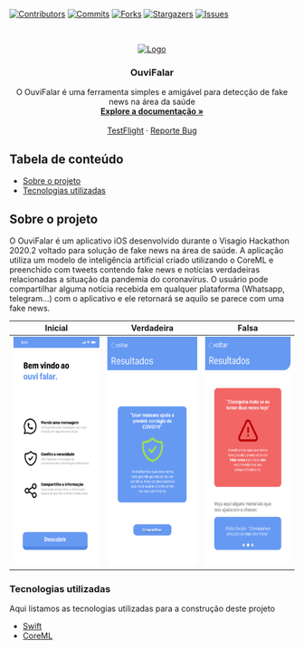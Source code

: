[![Contributors][contributors-shield]][contributors-url]
[![Commits][commits-shield]][commits-url]
[![Forks][forks-shield]][forks-url]
[![Stargazers][stars-shield]][stars-url]
[![Issues][issues-shield]][issues-url]

<!-- PROJECT LOGO -->
<br />
<p align="center">
  <a href="https://github.com/DaniloLira/TeamGC">
    <img src="assets/Logo.png" alt="Logo" width="180" height="180">
  </a>

  <h3 align="center">OuviFalar</h3>

  <p align="center">
    O OuviFalar é uma ferramenta simples e amigável para detecção de fake news na área da saúde 
    <br />
    <a href="https://github.com/DaniloLira/TeamGC"><strong>Explore a documentação »</strong></a>
    <br />
    <br />
    <a href="https://github.com/DaniloLira/TeamGC">TestFlight</a>
    ·
    <a href="https://github.com/DaniloLira/TeamGC">Reporte Bug</a>
  </p>
</p>



<!-- TABLE OF CONTENTS -->
## Tabela de conteúdo

* [Sobre o projeto](#sobre-o-projeto)
* [Tecnologias utilizadas](#tecnologias-utilizadas)


<!-- ABOUT THE PROJECT -->
## Sobre o projeto
O OuviFalar é um aplicativo iOS desenvolvido durante o Visagio Hackathon 2020.2 voltado para solução de fake news na área de saúde. A aplicação utiliza um modelo de inteligência artificial criado utilizando o CoreML e preenchido com tweets contendo fake news e notícias verdadeiras relacionadas a situação da pandemia do coronavírus. O usuário pode compartilhar alguma notícia recebida em qualquer plataforma (Whatsapp, telegram...) com o aplicativo e ele retornará se aquilo se parece com uma fake news.

| Inicial | Verdadeira | Falsa |
|----------|----------|----------|
| <img src="assets/tela_inicial.png" alt="Tela Inicial" width="180.5" height="406">  |  <img src="assets/noticia_verdadeira.png" alt="Noticia verdadeira" width="180.5" height="406">  |  <img src="assets/noticia_falsa.png" alt="Noticia Falsa" width="180.5" height="406">  |


### Tecnologias utilizadas
Aqui listamos as tecnologias utilizadas para a construção deste projeto
* [Swift](https://swift.org/)
* [CoreML](https://developer.apple.com/documentation/coreml)


<!-- MARKDOWN LINKS & IMAGES -->
<!-- https://www.markdownguide.org/basic-syntax/#reference-style-links -->
[contributors-shield]: https://img.shields.io/github/contributors/DaniloLira/TeamGC.svg?style=flat-square
[contributors-url]: https://img.shields.io/github/contributors/DaniloLira/TeamGC
[forks-shield]: https://img.shields.io/github/forks/DaniloLira/TeamGC.svg?style=flat-square
[forks-url]: https://img.shields.io/github/forks/DaniloLira/TeamGC
[commits-shield]: https://img.shields.io/github/last-commit/DaniloLira/TeamGC.svg?style=flat-square
[commits-url]: https://img.shields.io/github/last-commit/DaniloLira/TeamGCd
[stars-shield]: https://img.shields.io/github/stars/DaniloLira/TeamGC.svg?style=flat-square
[stars-url]: https://img.shields.io/github/stars/DaniloLira/TeamGC
[issues-shield]: https://img.shields.io/github/issues/DaniloLira/TeamGC.svg?style=flat-square
[issues-url]: https://img.shields.io/github/issues/DaniloLira/TeamGC
[product-screenshot]: images/screenshot.png
